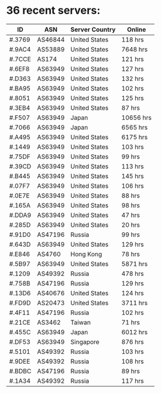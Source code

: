 # 36 recent servers:

| ID | ASN | Server Country | Online |
| ------ | ------ | ------ | ------ |
| #.3769 | AS46844 | United States | 118 hrs |
| #.9AC4 | AS53889 | United States | 7648 hrs |
| #.7CCE | AS174 | United States | 121 hrs |
| #.6EF8 | AS63949 | United States | 127 hrs |
| #.D363 | AS63949 | United States | 132 hrs |
| #.BA95 | AS63949 | United States | 102 hrs |
| #.8051 | AS63949 | United States | 125 hrs |
| #.3EB4 | AS63949 | United States | 87 hrs |
| #.F507 | AS63949 | Japan | 10656 hrs |
| #.7066 | AS63949 | Japan | 6565 hrs |
| #.A495 | AS63949 | United States | 6175 hrs |
| #.1449 | AS63949 | United States | 103 hrs |
| #.75DF | AS63949 | United States | 99 hrs |
| #.39CD | AS63949 | United States | 113 hrs |
| #.B445 | AS63949 | United States | 145 hrs |
| #.07F7 | AS63949 | United States | 106 hrs |
| #.0E7E | AS63949 | United States | 88 hrs |
| #.165A | AS63949 | United States | 98 hrs |
| #.DDA9 | AS63949 | United States | 47 hrs |
| #.285D | AS63949 | United States | 20 hrs |
| #.91D0 | AS47196 | Russia | 99 hrs |
| #.643D | AS63949 | United States | 129 hrs |
| #.E846 | AS4760 | Hong Kong | 78 hrs |
| #.5B97 | AS63949 | United States | 5871 hrs |
| #.1209 | AS49392 | Russia | 478 hrs |
| #.758B | AS47196 | Russia | 129 hrs |
| #.13D6 | AS40676 | United States | 124 hrs |
| #.FD9D | AS20473 | United States | 3711 hrs |
| #.4F11 | AS47196 | Russia | 102 hrs |
| #.21CE | AS3462 | Taiwan | 71 hrs |
| #.455C | AS63949 | Japan | 6012 hrs |
| #.DF53 | AS63949 | Singapore | 876 hrs |
| #.5101 | AS49392 | Russia | 103 hrs |
| #.9DEE | AS49392 | Russia | 108 hrs |
| #.BDBC | AS47196 | Russia | 89 hrs |
| #.1A34 | AS49392 | Russia | 117 hrs |

